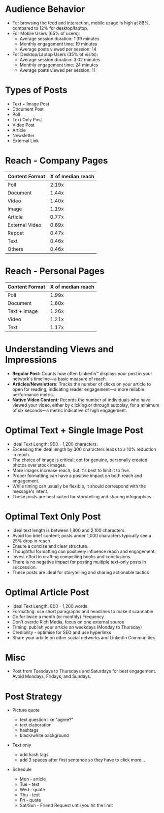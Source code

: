 # Audience Behavior
- For browsing the feed and interaction, mobile usage is high at 88%, compared to 12% for desktop/laptop.
- For Mobile Users (65% of users):
	- Average session duration: 1.39 minutes
	- Monthly engagement time: 19 minutes
	- Average posts viewed per session: 14
- For Desktop/Laptop Users (35% of visits):
	- Average session duration: 3.02 minutes
	- Monthly engagement time: 24 minutes
	- Average posts viewed per session: 11

# Types of Posts
- Text + Image Post
- Document Post
- Poll
- Text Only Post
- Video Post
- Article
- Newsletter
- External Link

# Reach - Company Pages

| Content Format | X of median reach |
| -------------- | ----------------- |
| Poll           | 2.19x             |
| Document       | 1.44x             |
| Video          | 1.40x             |
| Image          | 1.19x             |
| Article        | 0.77x             |
| External Video | 0.69x             |
| Repost         | 0.47x             |
| Text           | 0.46x             |
| Others         | 0.46x             |

# Reach - Personal Pages

| Content Format | X of median reach |
| -------------- | ----------------- |
| Poll           | 1.99x             |
| Document       | 1.60x             |
| Text + Image   | 1.26x             |
| Video          | 1.21x             |
| Text           | 1.17x             |

# Understanding Views and Impressions
- **Regular Post:** Counts how often LinkedIn™ displays your post in your network's timeline—a basic measure of reach. 
- **Articles/Newsletters:** Tracks the number of clicks on your article to open for reading, indicating reader engagement—a more reliable performance metric. 
- **Native Video Content:** Records the number of individuals who have viewed your video, either by clicking or through autoplay, for a minimum of six seconds—a metric indicative of high engagement.

# Optimal Text + Single Image Post
- Ideal Text Length: 900 - 1,200 characters.
- Exceeding the ideal length by 300 characters leads to a 10% reduction in reach.
- The choice of image is critical; opt for genuine, personally created photos over stock images.
- More images increase reach, but it's best to limit it to five.
- Proper formatting can have a positive impact on both reach and engagement.
- While timing can usually be flexible, it should correspond with the message's intent.
- These posts are best suited for storytelling and sharing infographics.

# Optimal Text Only Post
- Ideal text length is between 1,800 and 2,100 characters.
- Avoid too brief content; posts under 1,000 characters typically see a 25% drop in reach.
- Ensure a concise and clear structure.
- Thoughtful formatting can positively influence reach and engagement.
- Invest effort in crafting compelling hooks and conclusions.
- There is no negative impact for posting multiple text-only posts in succession.
- These posts are ideal for storytelling and sharing actionable tactics

# Optimal Article Post
- Ideal Text Length: 800 - 1,200 words
- Formatting: use short paragraphs and headlines to make it scannable
- Go for twice a month (or monthly) Frequency
- Don’t overdo Rich Media, focus on one external source
- Timing: publish your article on weekdays (Monday to Thursday)
- Credibility - optimise for SEO and use hyperlinks
- Share your article on other social networks and LinkedIn Communities

# Misc
- Post from Tuesdays to Thursdays and Saturdays for best engagement. Avoid Mondays, Fridays, and Sundays.


# Post Strategy
- Picture quote
	- text question like "agree?"
	- text elaboration
	- hashtags
	- black/white background

- Text only
	- add hash tags
	- add 3 spaces after first sentence so they have to click more...  	

- Schedule
	- Mon - article
	- Tue - text
	- Wed - quote
	- Thu - text
	- Fri - quote
	- Sat/Sun - Friend Request until you hit the limit


